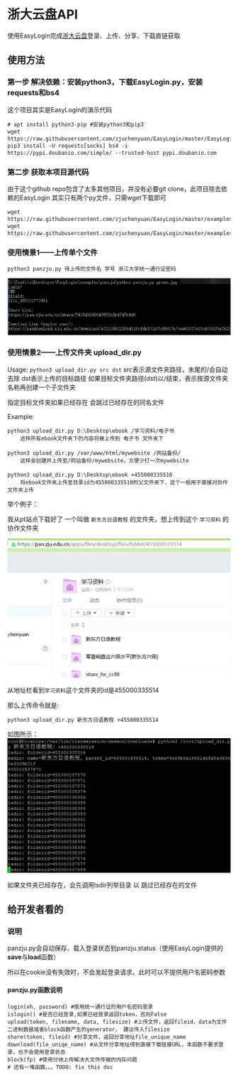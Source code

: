 # 浙大云盘API

使用EasyLogin完成[浙大云盘](https://pan.zju.edu.cn)登录、上传、分享、下载直链获取

## 使用方法

### 第一步 解决依赖：安装python3，下载EasyLogin.py，安装requests和bs4

这个项目其实是EasyLogin的演示代码

```
# apt install python3-pip #安装python3和pip3
wget https://raw.githubusercontent.com/zjuchenyuan/EasyLogin/master/EasyLogin.py
pip3 install -U requests[socks] bs4 -i https://pypi.doubanio.com/simple/ --trusted-host pypi.doubanio.com
```

### 第二步 获取本项目源代码

由于这个github repo包含了太多其他项目，并没有必要git clone，此项目除去依赖的EasyLogin 其实只有两个py文件，只需wget下载即可

```
wget https://raw.githubusercontent.com/zjuchenyuan/EasyLogin/master/examples/panzju/panzju.py
wget https://raw.githubusercontent.com/zjuchenyuan/EasyLogin/master/examples/panzju/upload_dir.py
```

### 使用情景1——上传单个文件

```
python3 panzju.py 待上传的文件名 学号 浙江大学统一通行证密码
```

![screenshot](screenshot.jpg)

### 使用情景2——上传文件夹 upload_dir.py

Usage: `python3 upload_dir.py src dst`
src表示源文件夹路径，末尾的/会自动去除
dst表示上传的目标路径
如果目标文件夹路径(dst)以/结束，表示按源文件夹名称再创建一个子文件夹

指定目标文件夹如果已经存在 会跳过已经存在的同名文件

Example:
```
python3 upload_dir.py D:\Desktop\ebook /学习资料/电子书
    这样所有ebook文件夹下的内容将被上传到 电子书 文件夹下

python3 upload_dir.py /var/www/html/mywebsite /网站备份/
    这样会创建并上传至/网站备份/mywebsite，方便少打一次mywebsite

python3 upload_dir.py D:\Desktop\ebook +455000335510
    将ebook文件夹上传至目录id为455000335510的父文件夹下，这个一般用于直接对协作文件夹上传
```

举个例子：

我从pt站点下载好了 一个叫做 `新东方日语教程` 的文件夹，想上传到这个 `学习资料` 的协作文件夹

![](screenshot2.jpg)

从地址栏看到`学习资料`这个文件夹的id是455000335514

那么上传命令就是:

```
python3 upload_dir.py 新东方日语教程 +455000335514
```

如图所示：
![](screenshot3.jpg)

如果文件夹已经存在，会先调用lsdir列举目录 以 跳过已经存在的文件

## 给开发者看的

### 说明

panzju.py会自动保存、载入登录状态到panzju.status（使用EasyLogin提供的**save**与**load**函数）

所以在cookie没有失效时，不会发起登录请求，此时可以不提供用户名密码参数

#### panzju.py函数说明

```
login(xh, password) #使用统一通行证的用户名密码登录
islogin() #是否已经登录,如果已经登录返回token，否则False
upload(token, filename, data, filesize) #上传文件，返回fileid，data为文件二进制数据或者block函数产生的generator， 建议传入filesize
share(token, fileid) #分享文件，返回分享地址file_unique_name
download(file_uniqe_name) #从文件分享地址得到直接下载链接URL，本函数不要求登录，也不会使用登录状态
block(fp) #使用分块上传解决大文件传输的内存问题
# 还有一堆函数。。。TODO: fix this doc
```
